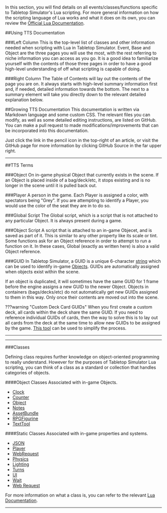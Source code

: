 In this section, you will find details on all events/classes/functions specific to Tabletop Simulator's Lua scripting. For more general information on how the scripting language of Lua works and what it does on its own, you can review the [Official Lua Documentation](https://www.lua.org/docs.html).

##Using TTS Documentation

###Left Column
This is the top-level list of classes and other information needed when scripting with Lua in Tabletop Simulator. Event, Base and Object are the three pages you will use the most, with the rest referring to niche information you can access as you go. It is a good idea to familiarize yourself with the contents of those three pages in order to have a good high-level understanding of off what scripting is capable of doing.

###Right Column
The Table of Contents will lay out the contents of the page you are on. It always starts with high-level summary information first and, if needed, detailed information towards the bottom. The <span class="i"></span> next to a summary element will take you directly down to the relevant detailed explanation below.


##Growing TTS Documentation
This documentation is written via Markdown language and some custom CSS. The relevant files you can modify, as well as some detailed editing instructions, are listed on GitHub. You can make a pull request to made modifications/improvements that can be incorporated into this documentation.

Just click the link in the pencil icon in the top-right of an article, or visit the GitHub page for more information by clicking GitHub Source in the far upper right.

---


##TTS Terms

###Object
On in-game physical Object that currently exists in the scene. If an Object is placed inside of a bag/deck/etc, it stops existing and is no longer in the scene until it is pulled back out.

###Player
A person in the game. Each Player is assigned a color, with spectators being "Grey". If you are attempting to identify a Player, you would use the color of the seat they are in to do so.

###Global Script
The Global script, which is a script that is not attached to any particular Object. It is always present during a game.

###Object Script
A script that is attached to an in-game Objecet, and is saved as part of it. This is similar to any other property like its scale or tint. Some functions ask for an Object reference in order to attempt to run a function on it. In these cases, Global (exactly as written here) is also a valid Object reference.

###GUID
In Tabletop Simulator, a GUID is a unique 6-character [string](types)&nbsp;which can be used to identify in-game [Objects](object). GUIDs are automatically assigned when objects exist within the scene.

If an object is duplicated, it will sometimes have the same GUID for 1 frame before the engine assigns a new GUID to the newer Object. Objects in containers (bags/decks/etc) do not automatically get new GUIDs assigned to them in this way. Only once their contents are moved out into the scene.

???warning "Custom Deck Card GUIDs"
	When you first create a custom deck, all cards within the deck share the same GUID. If you need to reference individual GUIDs of cards, then the way to solve this is to lay out all cards from the deck at the same time to allow new GUIDs to be assigned by the game. [This tool](http://steamcommunity.com/sharedfiles/filedetails/?id=1180142950) can be used to simplify the process.

---



---

###Classes

Defining class requires further knowledge on object-oriented programming to really understand. However for the purposes of Tabletop Simulator Lua scripting, you can think of a class as a standard or collection that handles categories of objects.

####Object Classes
Associated with in-game Objects.

* [Clock](clock)
* [Counter](counter)
* [Object](object)
* [Notes](notes)
* [AssetBundle](assetbundle)
* [RPGFigurine](rpgfigurine)
* [TextTool](texttool)

####Static Classes
Associated with in-game properties and systems.

* [JSON](json)
* [Player](player)
* [WebRequest](webrequest)
* [Physics](physics)
* [Lighting](lighting)
* [Turns](turns)
* [UI](ui)
* [Wait](timer)
* [Web Request](webrequest)

For more information on what a class is, you can refer to the relevant [Lua Documentation](https://www.lua.org/pil/16.1.html).

---
